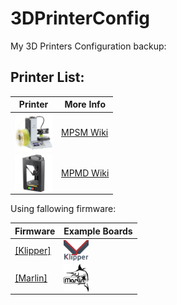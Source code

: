 # 3DPrinterConfig
My 3D Printers Configuration backup:

## Printer List:

Printer|More Info
--------|------
<img align="left" width=60 src="docs/images/mpsm-logo.png" />| [MPSM Wiki](https://mpselectmini.com/) 
<img align="left" width=60 src="docs/images/mpmd-logo.png" />| [MPMD Wiki](https://mpminidelta.com/) 


Using fallowing firmware:

Firmware|Example Boards
--------|------
[[Klipper]](https://www.klipper3d.org/) | <img align="left" width=40 src="docs/images/klipper-logo-small.png" />
[[Marlin]](https://marlinfw.org/) | <img align="left" width=40 src="docs/images/marlin-logo-small.png" />
  
  

  
  
 





